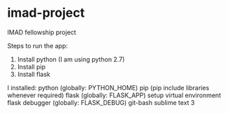 # imad-project
IMAD fellowship project

Steps to run the app:
1. Install python (I am using python 2.7)
2. Install pip
3. Install flask

I installed:
	python (globally: PYTHON_HOME)
	pip (pip include libraries whenever required)
	flask (globally: FLASK_APP)
		setup virtual environment
		flask debugger (globally: FLASK_DEBUG)
	git-bash
	sublime text 3

